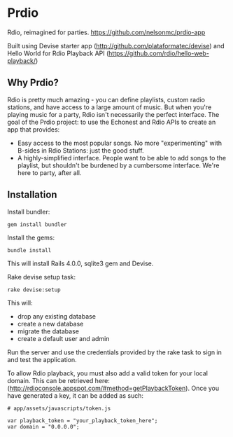 # Prdio

Rdio, reimagined for parties. https://github.com/nelsonmc/prdio-app

Built using Devise starter app (http://github.com/plataformatec/devise) and Hello World for Rdio Playback API (https://github.com/rdio/hello-web-playback/)

## Why Prdio?

Rdio is pretty much amazing - you can define playlists, custom radio stations, and have access to a large amount of music. But when you're playing music for a party, Rdio isn't necessarily the perfect interface. The goal of the Prdio project: to use the Echonest and Rdio APIs to create an app that provides:

* Easy access to the most popular songs. No more "experimenting" with B-sides in Rdio Stations: just the good stuff.
* A highly-simplified interface. People want to be able to add songs to the playlist, but shouldn't be burdened by a cumbersome interface. We're here to party, after all.

## Installation

Install bundler:

```
gem install bundler
```

Install the gems:

```
bundle install
```

This will install Rails 4.0.0, sqlite3 gem and Devise.

Rake devise setup task:

```
rake devise:setup
```

This will:

* drop any existing database
* create a new database
* migrate the database
* create a default user and admin

Run the server and use the credentials provided by the rake task to sign in and test the application.

To allow Rdio playback, you must also add a valid token for your local domain. This can be retrieved here: (http://rdioconsole.appspot.com/#method=getPlaybackToken). Once you have generated a key, it can be added as such:

```
# app/assets/javascripts/token.js

var playback_token = "your_playback_token_here";
var domain = "0.0.0.0";
```
